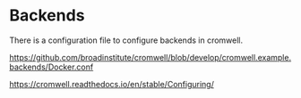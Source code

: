 # Backends
There is a configuration file to configure backends in cromwell.

https://github.com/broadinstitute/cromwell/blob/develop/cromwell.example.backends/Docker.conf

https://cromwell.readthedocs.io/en/stable/Configuring/


